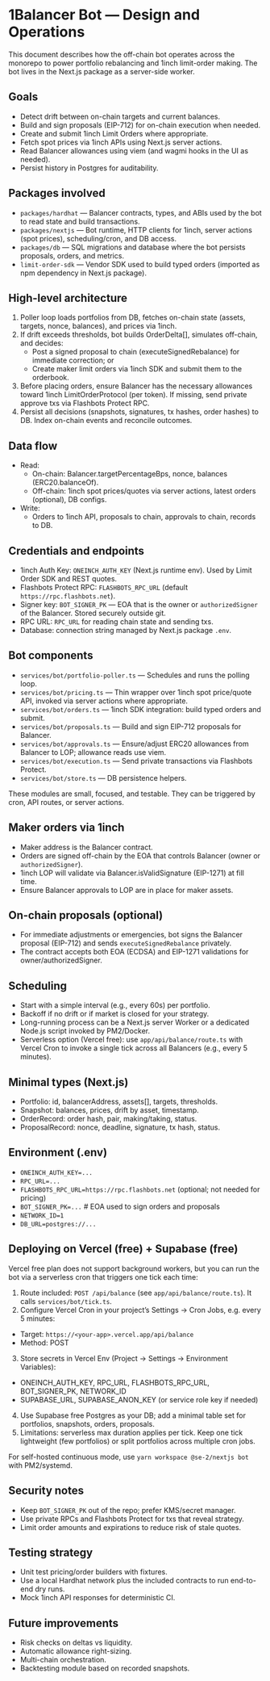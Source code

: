 # 1Balancer Bot — Design and Operations

This document describes how the off-chain bot operates across the monorepo to power portfolio rebalancing and 1inch limit-order making. The bot lives in the Next.js package as a server-side worker.

## Goals
- Detect drift between on-chain targets and current balances.
- Build and sign proposals (EIP-712) for on-chain execution when needed.
- Create and submit 1inch Limit Orders where appropriate.
- Fetch spot prices via 1inch APIs using Next.js server actions.
- Read Balancer allowances using viem (and wagmi hooks in the UI as needed).
- Persist history in Postgres for auditability.

## Packages involved
- `packages/hardhat` — Balancer contracts, types, and ABIs used by the bot to read state and build transactions.
- `packages/nextjs` — Bot runtime, HTTP clients for 1inch, server actions (spot prices), scheduling/cron, and DB access.
- `packages/db` — SQL migrations and database where the bot persists proposals, orders, and metrics.
- `limit-order-sdk` — Vendor SDK used to build typed orders (imported as npm dependency in Next.js package).

## High-level architecture
1. Poller loop loads portfolios from DB, fetches on-chain state (assets, targets, nonce, balances), and prices via 1inch.
2. If drift exceeds thresholds, bot builds OrderDelta[], simulates off-chain, and decides:
   - Post a signed proposal to chain (executeSignedRebalance) for immediate correction; or
   - Create maker limit orders via 1inch SDK and submit them to the orderbook.
3. Before placing orders, ensure Balancer has the necessary allowances toward 1inch LimitOrderProtocol (per token). If missing, send private approve txs via Flashbots Protect RPC.
4. Persist all decisions (snapshots, signatures, tx hashes, order hashes) to DB. Index on-chain events and reconcile outcomes.

## Data flow
- Read:
  - On-chain: Balancer.targetPercentageBps, nonce, balances (ERC20.balanceOf).
  - Off-chain: 1inch spot prices/quotes via server actions, latest orders (optional), DB configs.
- Write:
  - Orders to 1inch API, proposals to chain, approvals to chain, records to DB.

## Credentials and endpoints
- 1inch Auth Key: `ONEINCH_AUTH_KEY` (Next.js runtime env). Used by Limit Order SDK and REST quotes.
- Flashbots Protect RPC: `FLASHBOTS_RPC_URL` (default `https://rpc.flashbots.net`).
- Signer key: `BOT_SIGNER_PK` — EOA that is the owner or `authorizedSigner` of the Balancer. Stored securely outside git.
- RPC URL: `RPC_URL` for reading chain state and sending txs.
- Database: connection string managed by Next.js package `.env`.

## Bot components
- `services/bot/portfolio-poller.ts` — Schedules and runs the polling loop.
- `services/bot/pricing.ts` — Thin wrapper over 1inch spot price/quote API, invoked via server actions where appropriate.
- `services/bot/orders.ts` — 1inch SDK integration: build typed orders and submit.
- `services/bot/proposals.ts` — Build and sign EIP-712 proposals for Balancer.
- `services/bot/approvals.ts` — Ensure/adjust ERC20 allowances from Balancer to LOP; allowance reads use viem.
- `services/bot/execution.ts` — Send private transactions via Flashbots Protect.
- `services/bot/store.ts` — DB persistence helpers.

These modules are small, focused, and testable. They can be triggered by cron, API routes, or server actions.

## Maker orders via 1inch
- Maker address is the Balancer contract.
- Orders are signed off-chain by the EOA that controls Balancer (owner or `authorizedSigner`).
- 1inch LOP will validate via Balancer.isValidSignature (EIP-1271) at fill time.
- Ensure Balancer approvals to LOP are in place for maker assets.

## On-chain proposals (optional)
- For immediate adjustments or emergencies, bot signs the Balancer proposal (EIP-712) and sends `executeSignedRebalance` privately.
- The contract accepts both EOA (ECDSA) and EIP-1271 validations for owner/authorizedSigner.

## Scheduling
- Start with a simple interval (e.g., every 60s) per portfolio.
- Backoff if no drift or if market is closed for your strategy.
- Long-running process can be a Next.js server Worker or a dedicated Node.js script invoked by PM2/Docker.
- Serverless option (Vercel free): use `app/api/balance/route.ts` with Vercel Cron to invoke a single tick across all Balancers (e.g., every 5 minutes).

## Minimal types (Next.js)
- Portfolio: id, balancerAddress, assets[], targets, thresholds.
- Snapshot: balances, prices, drift by asset, timestamp.
- OrderRecord: order hash, pair, making/taking, status.
- ProposalRecord: nonce, deadline, signature, tx hash, status.

## Environment (.env)
- `ONEINCH_AUTH_KEY=...`
- `RPC_URL=...`
- `FLASHBOTS_RPC_URL=https://rpc.flashbots.net` (optional; not needed for pricing)
- `BOT_SIGNER_PK=...`  # EOA used to sign orders and proposals
- `NETWORK_ID=1`
- `DB_URL=postgres://...`

## Deploying on Vercel (free) + Supabase (free)

Vercel free plan does not support background workers, but you can run the bot via a serverless cron that triggers one tick each time:

1. Route included: `POST /api/balance` (see `app/api/balance/route.ts`). It calls `services/bot/tick.ts`.
2. Configure Vercel Cron in your project’s Settings → Cron Jobs, e.g. every 5 minutes:
  - Target: `https://<your-app>.vercel.app/api/balance`
  - Method: POST
3. Store secrets in Vercel Env (Project → Settings → Environment Variables):
  - ONEINCH_AUTH_KEY, RPC_URL, FLASHBOTS_RPC_URL, BOT_SIGNER_PK, NETWORK_ID
  - SUPABASE_URL, SUPABASE_ANON_KEY (or service role key if needed)
4. Use Supabase free Postgres as your DB; add a minimal table set for portfolios, snapshots, orders, proposals.
5. Limitations: serverless max duration applies per tick. Keep one tick lightweight (few portfolios) or split portfolios across multiple cron jobs.

For self-hosted continuous mode, use `yarn workspace @se-2/nextjs bot` with PM2/systemd.

## Security notes
- Keep `BOT_SIGNER_PK` out of the repo; prefer KMS/secret manager.
- Use private RPCs and Flashbots Protect for txs that reveal strategy.
- Limit order amounts and expirations to reduce risk of stale quotes.

## Testing strategy
- Unit test pricing/order builders with fixtures.
- Use a local Hardhat network plus the included contracts to run end-to-end dry runs.
- Mock 1inch API responses for deterministic CI.

## Future improvements
- Risk checks on deltas vs liquidity.
- Automatic allowance right-sizing.
- Multi-chain orchestration.
- Backtesting module based on recorded snapshots.
